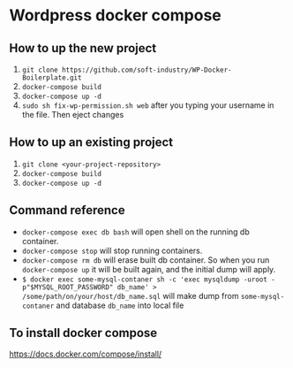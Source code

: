 # Wordpress docker compose

## How to up the new project

1. `git clone https://github.com/soft-industry/WP-Docker-Boilerplate.git`
2. `docker-compose build`
3. `docker-compose up -d`
4. `sudo sh fix-wp-permission.sh web` after you typing your username in the file. Then eject changes

## How to up an existing project


1. `git clone <your-project-repository>`
2. `docker-compose build`
3. `docker-compose up -d`


## Command reference

* `docker-compose exec db bash` will open shell on the running db container.
* `docker-compose stop` will stop running containers.
* `docker-compose rm db` will erase built db container. So when you run `docker-compose up` it will be built again, and the initial dump will apply.
* `$ docker exec some-mysql-contaner sh -c 'exec mysqldump -uroot -p"$MYSQL_ROOT_PASSWORD" db_name' > /some/path/on/your/host/db_name.sql` will make dump from `some-mysql-contaner` and database `db_name` into local file

## To install docker compose

https://docs.docker.com/compose/install/
